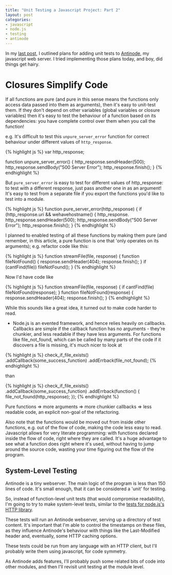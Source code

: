 ```yaml
---
title: "Unit Testing a Javascript Project: Part 2"
layout: post
categories: 
- javascript
- node.js
- testing
- antinode
--- 
```

In my [last post](/antinode-testing), I outlined plans for adding unit tests to
[Antinode](http://github.com/mhansen/antinode), my javascript web server. I
tried implementing those plans today, and boy, did things get hairy. 

Closures Simplify Code
======================

If all functions are pure (and pure in this sense means the functions only
access data passed into them as arguments), then it's easy to unit-test them.
If they don't depend on other variables (global variables or closure variables)
then it's easy to test the behaviour of a function based on its dependencies:
you have complete control over them when you call the function!

e.g.  It's difficult to test this `unpure_server_error` function for correct
behaviour under different values of `http_response`.

{% highlight js %}
var http_response;

function unpure_server_error() {
    http_response.sendHeader(500);
    http_response.sendBody("500 Server Error");
    http_response.finish();
}
{% endhighlight %}

But `pure_server_error` is easy to test for different values of
http_response: to test with a different response, just pass another one in as
an argument! It's easy to test from a separate file if you export the functions
you'd like to test into a module.

{% highlight js %}
function pure_server_error(http_response) {
    if (http_response.uri && wehavehostname() {
        http_response.
    http_response.sendHeader(500);
    http_response.sendBody("500 Server Error");
    http_response.finish();
}
{% endhighlight %}

I planned to enabled testing of all these functions by making them pure (and
remember, in this article, a pure function is one that 'only operates on its
arguments); e.g. refactor code like this:

{% highlight js %}
function streamFile(file, response) {
    function fileNotFound() {
        response.sendHeader(404);
        response.finish();
    }
    if (cantFind(file)) fileNotFound();
}
{% endhighlight %}

Now I'd have code like 

{% highlight js %}
function streamFile(file, response) {
    if cantFind(file) fileNotFound(response);
}
function fileNotFound(response) {
    response.sendHeader(404);
    response.finish();
}
{% endhighlight %}

While this sounds like a great idea, it turned out to make code harder to read.

- Node.js is an evented framework, and hence relies heavily on callbacks.
  Callbacks are simple if the callback function has no arguments - they're
  chunkier, and less readable if they have less arguments. For functions like 
  file_not_found, which can be called by many parts of the code if it discovers 
  a file is missing, it's much nicer to look at

{% highlight js %}
check_if_file_exists()
  .addCallback(some_success_function)
  .addErrback(file_not_found);
{% endhighlight %}

than

{% highlight js %}
check_if_file_exists()
  .addCallback(some_success_function)
  .addErrback(function() {
      file_not_found(http_response);
  });
{% endhighlight %}

Pure functions => more arguments => more chunkier callbacks => less readable
code, an explicit non-goal of the refactoring.

Also note that the functions would be moved out from inside other functions, e.g. 
out of the flow of code, making the code less easy to read. Javascript allows for 
very literate programming: with functions declared inside the flow of code, right 
where they are called. It's a huge advantage to see what a function does right
where it's used, without having to jump around the source code, wasting your
time figuring out the flow of the program.

## System-Level Testing

Antinode is a tiny webserver. The main logic of the program is less than 150
lines of code. It's small enough, that it can be considered a 'unit' for
testing.

So, instead of function-level unit tests (that would compromise readability),
I'm going to try to make system-level tests, similar to the 
[tests for node.js's HTTP library](http://github.com/ry/node/blob/master/test/mjsunit/test-http.js).

These tests will run an Antinode webserver, serving up a directory of test
content. It's important that I'm able to control the timestamps on these files,
as they influence Antinode's behaviour with things like the Last-Modified
header and, eventually, some HTTP caching options.

These tests could be run from any language with an HTTP client, but I'll
probably write them using javascript, for code symmetry.

As Antinode adds features, I'll probably push some related bits of code into
other modules, and then I'll revisit unit testing at the module level.
